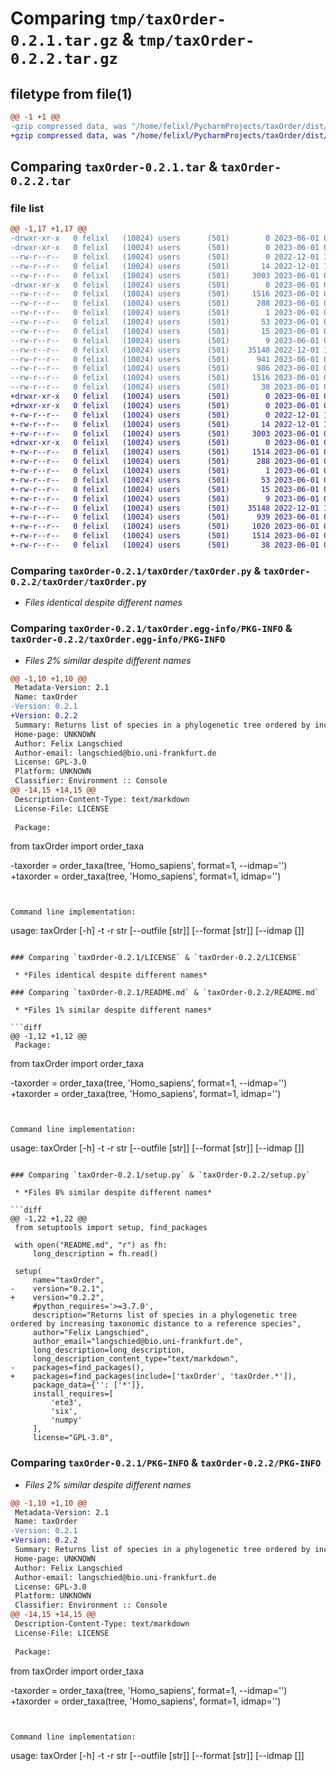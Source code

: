 # Comparing `tmp/taxOrder-0.2.1.tar.gz` & `tmp/taxOrder-0.2.2.tar.gz`

## filetype from file(1)

```diff
@@ -1 +1 @@
-gzip compressed data, was "/home/felixl/PycharmProjects/taxOrder/dist/tmp7tfdaqd2/taxOrder-0.2.1.tar", last modified: Thu Jun  1 09:25:05 2023, max compression
+gzip compressed data, was "/home/felixl/PycharmProjects/taxOrder/dist/tmp5e2_pqs_/taxOrder-0.2.2.tar", last modified: Thu Jun  1 09:32:15 2023, max compression
```

## Comparing `taxOrder-0.2.1.tar` & `taxOrder-0.2.2.tar`

### file list

```diff
@@ -1,17 +1,17 @@
-drwxr-xr-x   0 felixl   (10024) users      (501)        0 2023-06-01 09:25:05.000000 taxOrder-0.2.1/
-drwxr-xr-x   0 felixl   (10024) users      (501)        0 2023-06-01 09:25:05.000000 taxOrder-0.2.1/taxOrder/
--rw-r--r--   0 felixl   (10024) users      (501)        0 2022-12-01 13:23:00.000000 taxOrder-0.2.1/taxOrder/__init__.py
--rw-r--r--   0 felixl   (10024) users      (501)       14 2022-12-01 13:28:58.000000 taxOrder-0.2.1/taxOrder/requirements.txt
--rw-r--r--   0 felixl   (10024) users      (501)     3003 2023-06-01 09:23:43.000000 taxOrder-0.2.1/taxOrder/taxOrder.py
-drwxr-xr-x   0 felixl   (10024) users      (501)        0 2023-06-01 09:25:05.000000 taxOrder-0.2.1/taxOrder.egg-info/
--rw-r--r--   0 felixl   (10024) users      (501)     1516 2023-06-01 09:25:05.000000 taxOrder-0.2.1/taxOrder.egg-info/PKG-INFO
--rw-r--r--   0 felixl   (10024) users      (501)      288 2023-06-01 09:25:05.000000 taxOrder-0.2.1/taxOrder.egg-info/SOURCES.txt
--rw-r--r--   0 felixl   (10024) users      (501)        1 2023-06-01 09:25:05.000000 taxOrder-0.2.1/taxOrder.egg-info/dependency_links.txt
--rw-r--r--   0 felixl   (10024) users      (501)       53 2023-06-01 09:25:05.000000 taxOrder-0.2.1/taxOrder.egg-info/entry_points.txt
--rw-r--r--   0 felixl   (10024) users      (501)       15 2023-06-01 09:25:05.000000 taxOrder-0.2.1/taxOrder.egg-info/requires.txt
--rw-r--r--   0 felixl   (10024) users      (501)        9 2023-06-01 09:25:05.000000 taxOrder-0.2.1/taxOrder.egg-info/top_level.txt
--rw-r--r--   0 felixl   (10024) users      (501)    35148 2022-12-01 14:14:30.000000 taxOrder-0.2.1/LICENSE
--rw-r--r--   0 felixl   (10024) users      (501)      941 2023-06-01 09:24:02.000000 taxOrder-0.2.1/README.md
--rw-r--r--   0 felixl   (10024) users      (501)      986 2023-06-01 09:23:42.000000 taxOrder-0.2.1/setup.py
--rw-r--r--   0 felixl   (10024) users      (501)     1516 2023-06-01 09:25:05.000000 taxOrder-0.2.1/PKG-INFO
--rw-r--r--   0 felixl   (10024) users      (501)       38 2023-06-01 09:25:05.000000 taxOrder-0.2.1/setup.cfg
+drwxr-xr-x   0 felixl   (10024) users      (501)        0 2023-06-01 09:32:15.000000 taxOrder-0.2.2/
+drwxr-xr-x   0 felixl   (10024) users      (501)        0 2023-06-01 09:32:15.000000 taxOrder-0.2.2/taxOrder/
+-rw-r--r--   0 felixl   (10024) users      (501)        0 2022-12-01 13:23:00.000000 taxOrder-0.2.2/taxOrder/__init__.py
+-rw-r--r--   0 felixl   (10024) users      (501)       14 2022-12-01 13:28:58.000000 taxOrder-0.2.2/taxOrder/requirements.txt
+-rw-r--r--   0 felixl   (10024) users      (501)     3003 2023-06-01 09:23:43.000000 taxOrder-0.2.2/taxOrder/taxOrder.py
+drwxr-xr-x   0 felixl   (10024) users      (501)        0 2023-06-01 09:32:15.000000 taxOrder-0.2.2/taxOrder.egg-info/
+-rw-r--r--   0 felixl   (10024) users      (501)     1514 2023-06-01 09:32:15.000000 taxOrder-0.2.2/taxOrder.egg-info/PKG-INFO
+-rw-r--r--   0 felixl   (10024) users      (501)      288 2023-06-01 09:32:15.000000 taxOrder-0.2.2/taxOrder.egg-info/SOURCES.txt
+-rw-r--r--   0 felixl   (10024) users      (501)        1 2023-06-01 09:32:15.000000 taxOrder-0.2.2/taxOrder.egg-info/dependency_links.txt
+-rw-r--r--   0 felixl   (10024) users      (501)       53 2023-06-01 09:32:15.000000 taxOrder-0.2.2/taxOrder.egg-info/entry_points.txt
+-rw-r--r--   0 felixl   (10024) users      (501)       15 2023-06-01 09:32:15.000000 taxOrder-0.2.2/taxOrder.egg-info/requires.txt
+-rw-r--r--   0 felixl   (10024) users      (501)        9 2023-06-01 09:32:15.000000 taxOrder-0.2.2/taxOrder.egg-info/top_level.txt
+-rw-r--r--   0 felixl   (10024) users      (501)    35148 2022-12-01 14:14:30.000000 taxOrder-0.2.2/LICENSE
+-rw-r--r--   0 felixl   (10024) users      (501)      939 2023-06-01 09:27:11.000000 taxOrder-0.2.2/README.md
+-rw-r--r--   0 felixl   (10024) users      (501)     1020 2023-06-01 09:31:58.000000 taxOrder-0.2.2/setup.py
+-rw-r--r--   0 felixl   (10024) users      (501)     1514 2023-06-01 09:32:15.000000 taxOrder-0.2.2/PKG-INFO
+-rw-r--r--   0 felixl   (10024) users      (501)       38 2023-06-01 09:32:15.000000 taxOrder-0.2.2/setup.cfg
```

### Comparing `taxOrder-0.2.1/taxOrder/taxOrder.py` & `taxOrder-0.2.2/taxOrder/taxOrder.py`

 * *Files identical despite different names*

### Comparing `taxOrder-0.2.1/taxOrder.egg-info/PKG-INFO` & `taxOrder-0.2.2/taxOrder.egg-info/PKG-INFO`

 * *Files 2% similar despite different names*

```diff
@@ -1,10 +1,10 @@
 Metadata-Version: 2.1
 Name: taxOrder
-Version: 0.2.1
+Version: 0.2.2
 Summary: Returns list of species in a phylogenetic tree ordered by increasing taxonomic distance to a reference species
 Home-page: UNKNOWN
 Author: Felix Langschied
 Author-email: langschied@bio.uni-frankfurt.de
 License: GPL-3.0
 Platform: UNKNOWN
 Classifier: Environment :: Console
@@ -14,15 +14,15 @@
 Description-Content-Type: text/markdown
 License-File: LICENSE
 
 Package:
 ```
 from taxOrder import order_taxa
 
-taxorder = order_taxa(tree, 'Homo_sapiens', format=1, --idmap='')
+taxorder = order_taxa(tree, 'Homo_sapiens', format=1, idmap='')
 ```
 
 
 Command line implementation:
 ```
 usage: taxOrder [-h] -t <path> -r str [--outfile [str]] [--format [str]] [--idmap [<path>]]
```

### Comparing `taxOrder-0.2.1/LICENSE` & `taxOrder-0.2.2/LICENSE`

 * *Files identical despite different names*

### Comparing `taxOrder-0.2.1/README.md` & `taxOrder-0.2.2/README.md`

 * *Files 1% similar despite different names*

```diff
@@ -1,12 +1,12 @@
 Package:
 ```
 from taxOrder import order_taxa
 
-taxorder = order_taxa(tree, 'Homo_sapiens', format=1, --idmap='')
+taxorder = order_taxa(tree, 'Homo_sapiens', format=1, idmap='')
 ```
 
 
 Command line implementation:
 ```
 usage: taxOrder [-h] -t <path> -r str [--outfile [str]] [--format [str]] [--idmap [<path>]]
```

### Comparing `taxOrder-0.2.1/setup.py` & `taxOrder-0.2.2/setup.py`

 * *Files 8% similar despite different names*

```diff
@@ -1,22 +1,22 @@
 from setuptools import setup, find_packages
 
 with open("README.md", "r") as fh:
     long_description = fh.read()
 
 setup(
     name="taxOrder",
-    version="0.2.1",
+    version="0.2.2",
     #python_requires='>=3.7.0',
     description="Returns list of species in a phylogenetic tree ordered by increasing taxonomic distance to a reference species",
     author="Felix Langschied",
     author_email="langschied@bio.uni-frankfurt.de",
     long_description=long_description,
     long_description_content_type="text/markdown",
-    packages=find_packages(),
+    packages=find_packages(include=['taxOrder', 'taxOrder.*']),
     package_data={'': ['*']},
     install_requires=[
         'ete3',
         'six',
         'numpy'
     ],
     license="GPL-3.0",
```

### Comparing `taxOrder-0.2.1/PKG-INFO` & `taxOrder-0.2.2/PKG-INFO`

 * *Files 2% similar despite different names*

```diff
@@ -1,10 +1,10 @@
 Metadata-Version: 2.1
 Name: taxOrder
-Version: 0.2.1
+Version: 0.2.2
 Summary: Returns list of species in a phylogenetic tree ordered by increasing taxonomic distance to a reference species
 Home-page: UNKNOWN
 Author: Felix Langschied
 Author-email: langschied@bio.uni-frankfurt.de
 License: GPL-3.0
 Platform: UNKNOWN
 Classifier: Environment :: Console
@@ -14,15 +14,15 @@
 Description-Content-Type: text/markdown
 License-File: LICENSE
 
 Package:
 ```
 from taxOrder import order_taxa
 
-taxorder = order_taxa(tree, 'Homo_sapiens', format=1, --idmap='')
+taxorder = order_taxa(tree, 'Homo_sapiens', format=1, idmap='')
 ```
 
 
 Command line implementation:
 ```
 usage: taxOrder [-h] -t <path> -r str [--outfile [str]] [--format [str]] [--idmap [<path>]]
```

